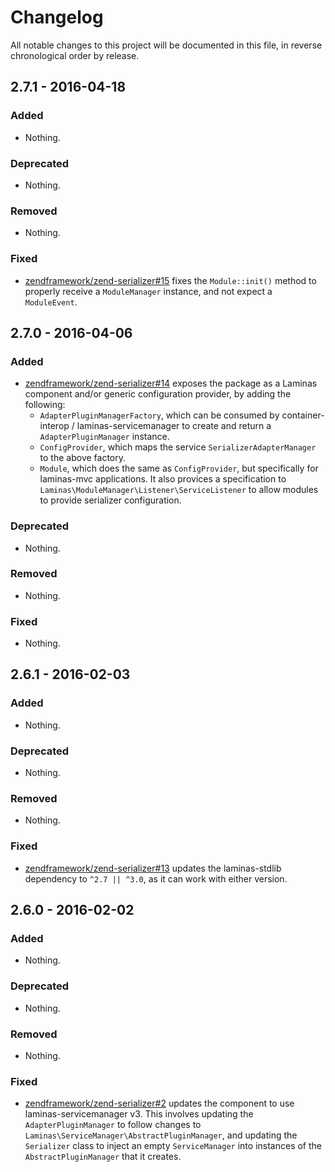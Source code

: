 # Changelog

All notable changes to this project will be documented in this file, in reverse chronological order by release.

## 2.7.1 - 2016-04-18

### Added

- Nothing.

### Deprecated

- Nothing.

### Removed

- Nothing.

### Fixed

- [zendframework/zend-serializer#15](https://github.com/zendframework/zend-serializer/pull/15) fixes the
  `Module::init()` method to properly receive a `ModuleManager` instance, and
  not expect a `ModuleEvent`.

## 2.7.0 - 2016-04-06

### Added

- [zendframework/zend-serializer#14](https://github.com/zendframework/zend-serializer/pull/14) exposes the
  package as a Laminas component and/or generic configuration provider, by adding the
  following:
  - `AdapterPluginManagerFactory`, which can be consumed by container-interop /
    laminas-servicemanager to create and return a `AdapterPluginManager` instance.
  - `ConfigProvider`, which maps the service `SerializerAdapterManager` to the above
    factory.
  - `Module`, which does the same as `ConfigProvider`, but specifically for
    laminas-mvc applications. It also provices a specification to
    `Laminas\ModuleManager\Listener\ServiceListener` to allow modules to provide
    serializer configuration.

### Deprecated

- Nothing.

### Removed

- Nothing.

### Fixed

- Nothing.

## 2.6.1 - 2016-02-03

### Added

- Nothing.

### Deprecated

- Nothing.

### Removed

- Nothing.

### Fixed

- [zendframework/zend-serializer#13](https://github.com/zendframework/zend-serializer/pull/13) updates the
  laminas-stdlib dependency to `^2.7 || ^3.0`, as it can work with either version.

## 2.6.0 - 2016-02-02

### Added

- Nothing.

### Deprecated

- Nothing.

### Removed

- Nothing.

### Fixed

- [zendframework/zend-serializer#2](https://github.com/zendframework/zend-serializer/pull/2) updates the component
  to use laminas-servicemanager v3. This involves updating the `AdapterPluginManager`
  to follow changes to `Laminas\ServiceManager\AbstractPluginManager`, and updating
  the `Serializer` class to inject an empty `ServiceManager` into instances of
  the `AbstractPluginManager` that it creates.
